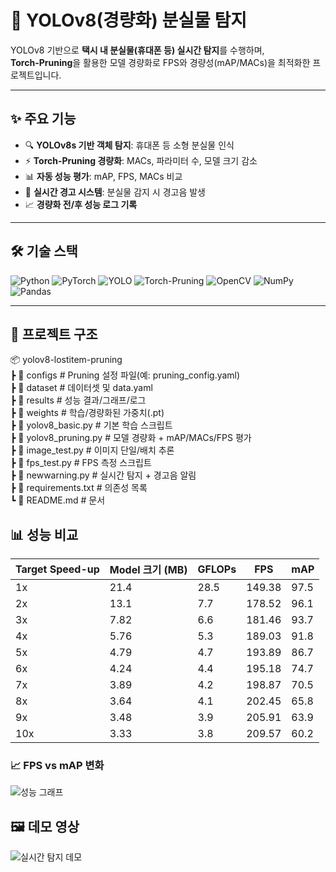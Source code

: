 # 🚀 YOLOv8(경량화) 분실물 탐지

YOLOv8 기반으로 **택시 내 분실물(휴대폰 등) 실시간 탐지**를 수행하며,  
**Torch-Pruning**을 활용한 모델 경량화로 FPS와 경량성(mAP/MACs)을 최적화한 프로젝트입니다.

---

## ✨ 주요 기능
- 🔍 **YOLOv8s 기반 객체 탐지**: 휴대폰 등 소형 분실물 인식
- ⚡ **Torch-Pruning 경량화**: MACs, 파라미터 수, 모델 크기 감소
- 📊 **자동 성능 평가**: mAP, FPS, MACs 비교
- 🔔 **실시간 경고 시스템**: 분실물 감지 시 경고음 발생
- 📈 **경량화 전/후 성능 로그 기록**

---

## 🛠 기술 스택

![Python](https://img.shields.io/badge/Python-3776AB?logo=python&logoColor=white)
![PyTorch](https://img.shields.io/badge/PyTorch-%23EE4C2C.svg?logo=pytorch&logoColor=white)
![YOLO](https://img.shields.io/badge/YOLO-yellow)
![Torch-Pruning](https://img.shields.io/badge/Torch-Pruning-lightgrey)
![OpenCV](https://img.shields.io/badge/OpenCV-%235C3EE8.svg?logo=opencv&logoColor=white)
![NumPy](https://img.shields.io/badge/NumPy-013243?logo=numpy&logoColor=white)
![Pandas](https://img.shields.io/badge/Pandas-150458?logo=pandas&logoColor=white)

---

## 📂 프로젝트 구조
📦 yolov8-lostitem-pruning  
┣ 📂 configs # Pruning 설정 파일(예: pruning_config.yaml)  
┣ 📂 dataset # 데이터셋 및 data.yaml  
┣ 📂 results # 성능 결과/그래프/로그  
┣ 📂 weights # 학습/경량화된 가중치(.pt)  
┣ 📜 yolov8_basic.py # 기본 학습 스크립트  
┣ 📜 yolov8_pruning.py # 모델 경량화 + mAP/MACs/FPS 평가  
┣ 📜 image_test.py # 이미지 단일/배치 추론  
┣ 📜 fps_test.py # FPS 측정 스크립트  
┣ 📜 newwarning.py # 실시간 탐지 + 경고음 알림  
┣ 📜 requirements.txt # 의존성 목록  
┗ 📜 README.md # 문서  


## 📊 성능 비교

| Target Speed-up | Model 크기 (MB) | GFLOPs | FPS    | mAP  |
|-----------------|-----------------|--------|--------|------|
| 1x              | 21.4            | 28.5   | 149.38 | 97.5 |
| 2x              | 13.1            | 7.7    | 178.52 | 96.1 |
| 3x              | 7.82            | 6.6    | 181.46 | 93.7 |
| 4x              | 5.76            | 5.3    | 189.03 | 91.8 |
| 5x              | 4.79            | 4.7    | 193.89 | 86.7 |
| 6x              | 4.24            | 4.4    | 195.18 | 74.7 |
| 7x              | 3.89            | 4.2    | 198.87 | 70.5 |
| 8x              | 3.64            | 4.1    | 202.45 | 65.8 |
| 9x              | 3.48            | 3.9    | 205.91 | 63.9 |
| 10x             | 3.33            | 3.8    | 209.57 | 60.2 |



### 📈 FPS vs mAP 변화
![성능 그래프](assets/yolov8_lostitem_pruning_graph.png)


## 🖼 데모 영상
![실시간 탐지 데모](assets/yolo_demo.gif)



